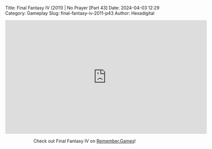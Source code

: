 Title: Final Fantasy IV (2011) | No Prayer [Part 43]
Date: 2024-04-03 12:29
Category: Gameplay
Slug: final-fantasy-iv-2011-p43
Author: Hexadigital

<center><iframe src="https://www.youtube.com/embed/9tJlOTejoKo?feature=oembed" allow="accelerometer; autoplay; encrypted-media; gyroscope; picture-in-picture" width="640" height="360" frameborder="0"></iframe>

Check out Final Fantasy IV on [Remember.Games](https://remember.games/game/7757/final-fantasy-iv-the-complete-collection/)!</center>